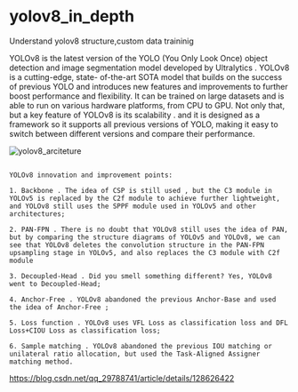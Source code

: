 # yolov8_in_depth
Understand yolov8 structure,custom data traininig


YOLOv8 is the latest version of the YOLO (You Only Look Once) object detection and image segmentation model developed by Ultralytics . YOLOv8 is a cutting-edge, state- of-the-art SOTA model that builds on the success of previous YOLO and introduces new features and improvements to further boost performance and flexibility. It can be trained on large datasets and is able to run on various hardware platforms, from CPU to GPU.
Not only that, but a key feature of YOLOv8 is its scalability . and it is designed as a framework so  it supports all previous versions of YOLO, making it easy to switch between different versions and compare their performance.



![yolov8_arciteture](https://user-images.githubusercontent.com/62583018/211719362-39fc8a88-b1ce-4ab3-9a9f-b640550515b4.jpg)



```

YOLOv8 innovation and improvement points:

1. Backbone . The idea of ​​CSP is still used , but the C3 module in YOLOv5 is replaced by the C2f module to achieve further lightweight, and YOLOv8 still uses the SPPF module used in YOLOv5 and other architectures;

2. PAN-FPN . There is no doubt that YOLOv8 still uses the idea of ​​​​PAN, but by comparing the structure diagrams of YOLOv5 and YOLOv8, we can see that YOLOv8 deletes the convolution structure in the PAN-FPN upsampling stage in YOLOv5, and also replaces the C3 module with C2f module

3. Decoupled-Head . Did you smell something different? Yes, YOLOv8 went to Decoupled-Head;

4. Anchor-Free . YOLOv8 abandoned the previous Anchor-Base and used the idea of ​​Anchor-Free ;

5. Loss function . YOLOv8 uses VFL Loss as classification loss and DFL Loss+CIOU Loss as classification loss;

6. Sample matching . YOLOv8 abandoned the previous IOU matching or unilateral ratio allocation, but used the Task-Aligned Assigner matching method.

```













https://blog.csdn.net/qq_29788741/article/details/128626422
